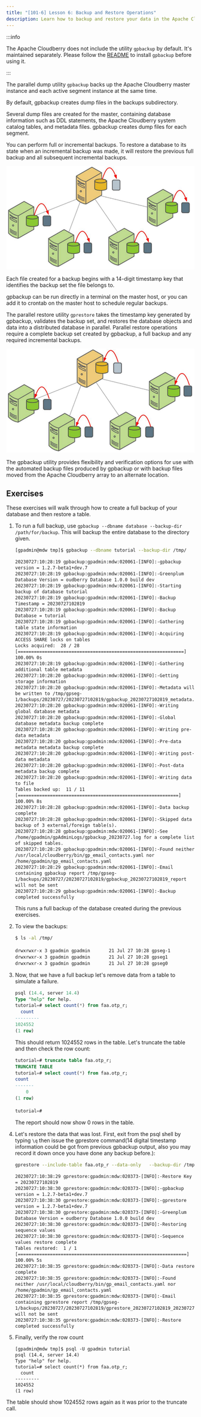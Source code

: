 ```yaml
---
title: "[101-6] Lesson 6: Backup and Restore Operations"
description: Learn how to backup and restore your data in the Apache Cloudberry.
---
```


:::info

The Apache Cloudberry does not include the utility `gpbackup` by default. It's maintained separately. Please follow the [README](https://github.com/apache/cloudberry-gpbackup) to install `gpbackup` before using it.

:::

The parallel dump utility `gpbackup` backs up the Apache Cloudberry master instance and each active segment instance at the same time.

By default, gpbackup creates dump files in the backups subdirectory.

Several dump files are created for the master, containing database information such as DDL statements, the Apache Cloudberry system catalog tables, and metadata files. gpbackup creates dump files for each segment.

You can perform full or incremental backups. To restore a database to its state when an incremental backup was made, it will restore the previous full backup and all subsequent incremental backups.

![Backing up a Apache Cloudberry](./images/backup.jpg)

Each file created for a backup begins with a 14-digit timestamp key that identifies the backup set the file belongs to.

gpbackup can be run directly in a terminal on the master host, or you can add it to crontab on the master host to schedule regular backups.

The parallel restore utility `gprestore` takes the timestamp key generated by gpbackup, validates the backup set, and restores the database objects and data into a distributed database in parallel. Parallel restore operations require a complete backup set created by gpbackup, a full backup and any required incremental backups.

![Restoring a Apache Cloudberry backup](./images/restore.jpg)

The gpbackup utility provides flexibility and verification options for use with the automated backup files produced by gpbackup or with backup files moved from the Apache Cloudberry array to an alternate location.

## Exercises

These exercises will walk through how to create a full backup of your database and then restore a table.

1. To run a full backup, use `gpbackup --dbname database --backup-dir /path/for/backup`.   This will backup the entire database to the directory given.

    ```bash
    [gpadmin@mdw tmp]$ gpbackup --dbname tutorial --backup-dir /tmp/
    ```

    ```
    20230727:10:28:19 gpbackup:gpadmin:mdw:020061-[INFO]:-gpbackup version = 1.2.7-beta1+dev.7
    20230727:10:28:19 gpbackup:gpadmin:mdw:020061-[INFO]:-Greenplum Database Version = oudberry Database 1.0.0 build dev
    20230727:10:28:19 gpbackup:gpadmin:mdw:020061-[INFO]:-Starting backup of database tutorial
    20230727:10:28:19 gpbackup:gpadmin:mdw:020061-[INFO]:-Backup Timestamp = 20230727102819
    20230727:10:28:19 gpbackup:gpadmin:mdw:020061-[INFO]:-Backup Database = tutorial
    20230727:10:28:19 gpbackup:gpadmin:mdw:020061-[INFO]:-Gathering table state information
    20230727:10:28:19 gpbackup:gpadmin:mdw:020061-[INFO]:-Acquiring ACCESS SHARE locks on tables
    Locks acquired:  28 / 28 [==============================================================] 100.00% 0s
    20230727:10:28:19 gpbackup:gpadmin:mdw:020061-[INFO]:-Gathering additional table metadata
    20230727:10:28:20 gpbackup:gpadmin:mdw:020061-[INFO]:-Getting storage information
    20230727:10:28:20 gpbackup:gpadmin:mdw:020061-[INFO]:-Metadata will be written to /tmp/gpseg-1/backups/20230727/20230727102819/gpbackup_20230727102819_metadata.sql
    20230727:10:28:20 gpbackup:gpadmin:mdw:020061-[INFO]:-Writing global database metadata
    20230727:10:28:20 gpbackup:gpadmin:mdw:020061-[INFO]:-Global database metadata backup complete
    20230727:10:28:20 gpbackup:gpadmin:mdw:020061-[INFO]:-Writing pre-data metadata
    20230727:10:28:20 gpbackup:gpadmin:mdw:020061-[INFO]:-Pre-data metadata metadata backup complete
    20230727:10:28:20 gpbackup:gpadmin:mdw:020061-[INFO]:-Writing post-data metadata
    20230727:10:28:20 gpbackup:gpadmin:mdw:020061-[INFO]:-Post-data metadata backup complete
    20230727:10:28:20 gpbackup:gpadmin:mdw:020061-[INFO]:-Writing data to file
    Tables backed up:  11 / 11 [============================================================] 100.00% 8s
    20230727:10:28:28 gpbackup:gpadmin:mdw:020061-[INFO]:-Data backup complete
    20230727:10:28:28 gpbackup:gpadmin:mdw:020061-[INFO]:-Skipped data backup of 3 external/foreign table(s).
    20230727:10:28:28 gpbackup:gpadmin:mdw:020061-[INFO]:-See /home/gpadmin/gpAdminLogs/gpbackup_20230727.log for a complete list of skipped tables.
    20230727:10:28:29 gpbackup:gpadmin:mdw:020061-[INFO]:-Found neither /usr/local/cloudberry/bin/gp_email_contacts.yaml nor /home/gpadmin/gp_email_contacts.yaml
    20230727:10:28:29 gpbackup:gpadmin:mdw:020061-[INFO]:-Email containing gpbackup report /tmp/gpseg-1/backups/20230727/20230727102819/gpbackup_20230727102819_report will not be sent
    20230727:10:28:29 gpbackup:gpadmin:mdw:020061-[INFO]:-Backup completed successfully
    ```


    This runs a full backup of the database created during the previous exercises.

2. To view the backups:

    ```bash
    $ ls -al /tmp/

    drwxrwxr-x 3 gpadmin gpadmin       21 Jul 27 10:28 gpseg-1
    drwxrwxr-x 3 gpadmin gpadmin       21 Jul 27 10:28 gpseg1
    drwxrwxr-x 3 gpadmin gpadmin       21 Jul 27 10:28 gpseg0
    ```

3. Now, that we have a full backup let's remove data from a table to simulate a failure.

    ```sql
    psql (14.4, server 14.4)
    Type "help" for help.
    tutorial=# select count(*) from faa.otp_r;
      count
    ---------
    1024552
    (1 row)
    ```

    This should return 1024552 rows in the table.  Let's truncate the table and then check the row count:

    ```sql
    tutorial=# truncate table faa.otp_r;
    TRUNCATE TABLE
    tutorial=# select count(*) from faa.otp_r;
    count
    -------
        0
    (1 row)

    tutorial=#
    ```

    The report should now show 0 rows in the table.

4. Let's restore the data that was lost. First, exit from the psql shell by typing `\q` then issue the gprestore command(14 digital timestamp information could be got from previous gpbackup output, also you may record it down once you have done any backup before.):

    ```bash
    gprestore --include-table faa.otp_r --data-only   --backup-dir /tmp/ --timestamp 20230727102819
    ```

    ```
    20230727:10:38:29 gprestore:gpadmin:mdw:020373-[INFO]:-Restore Key = 20230727102819
    20230727:10:38:30 gprestore:gpadmin:mdw:020373-[INFO]:-gpbackup version = 1.2.7-beta1+dev.7
    20230727:10:38:30 gprestore:gpadmin:mdw:020373-[INFO]:-gprestore version = 1.2.7-beta1+dev.7
    20230727:10:38:30 gprestore:gpadmin:mdw:020373-[INFO]:-Greenplum Database Version = oudberry Database 1.0.0 build dev
    20230727:10:38:30 gprestore:gpadmin:mdw:020373-[INFO]:-Restoring sequence values
    20230727:10:38:30 gprestore:gpadmin:mdw:020373-[INFO]:-Sequence values restore complete
    Tables restored:  1 / 1 [===============================================================] 100.00% 5s
    20230727:10:38:35 gprestore:gpadmin:mdw:020373-[INFO]:-Data restore complete
    20230727:10:38:35 gprestore:gpadmin:mdw:020373-[INFO]:-Found neither /usr/local/cloudberry/bin/gp_email_contacts.yaml nor /home/gpadmin/gp_email_contacts.yaml
    20230727:10:38:35 gprestore:gpadmin:mdw:020373-[INFO]:-Email containing gprestore report /tmp/gpseg-1/backups/20230727/20230727102819/gprestore_20230727102819_20230727103829_report will not be sent
    20230727:10:38:35 gprestore:gpadmin:mdw:020373-[INFO]:-Restore completed successfully
    ```

5. Finally, verify the row count

    ```
    [gpadmin@mdw tmp]$ psql -U gpadmin tutorial
    psql (14.4, server 14.4)
    Type "help" for help.
    tutorial=# select count(*) from faa.otp_r;
      count
    ---------
    1024552
    (1 row)
    ```

The table should show 1024552 rows again as it was prior to the truncate call.
